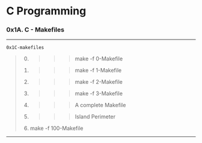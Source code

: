 # C Programming
### 0x1A. C - Makefiles
---
`0x1C-makefiles`
> 0. >>> make -f 0-Makefile
> 1. >>> make -f 1-Makefile
> 2. >>> make -f 2-Makefile
> 3. >>> make -f 3-Makefile
> 4. >>> A complete Makefile
> 5. >>> Island Perimeter
> 6. make -f 100-Makefile

---
